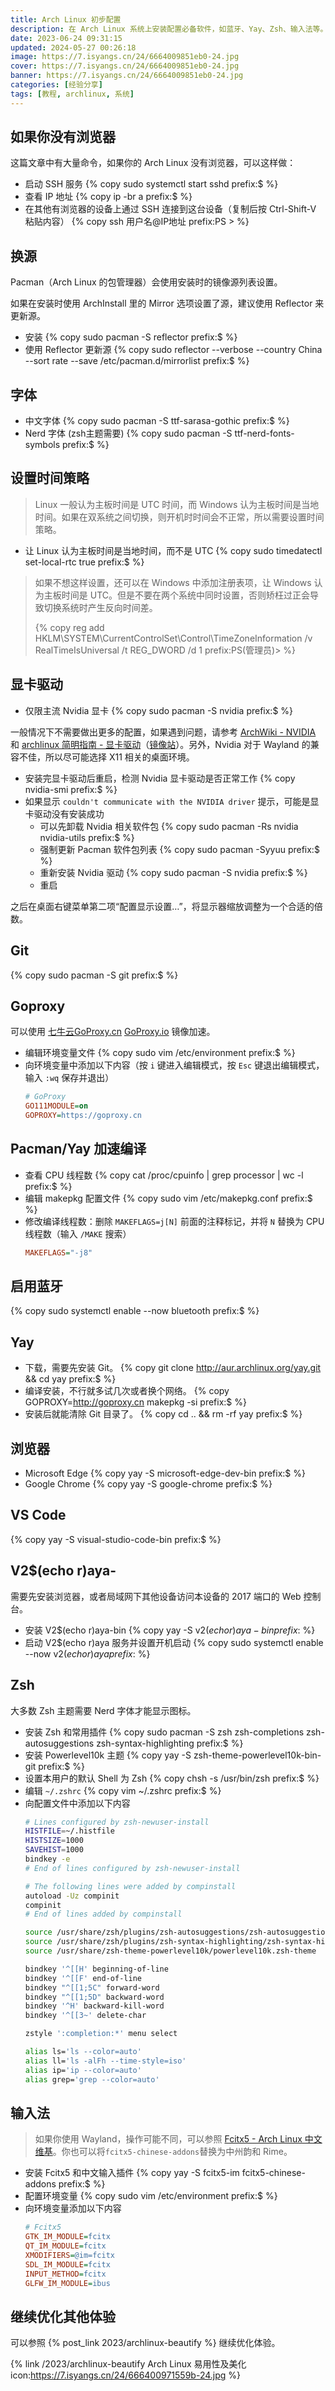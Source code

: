 ```yaml
---
title: Arch Linux 初步配置
description: 在 Arch Linux 系统上安装配置必备软件，如蓝牙、Yay、Zsh、输入法等。
date: 2023-06-24 09:31:15
updated: 2024-05-27 00:26:18
image: https://7.isyangs.cn/24/6664009851eb0-24.jpg
cover: https://7.isyangs.cn/24/6664009851eb0-24.jpg
banner: https://7.isyangs.cn/24/6664009851eb0-24.jpg
categories: [经验分享]
tags: [教程, archlinux, 系统]
---
```


## 如果你没有浏览器

这篇文章中有大量命令，如果你的 Arch Linux 没有浏览器，可以这样做：
- 启动 SSH 服务
  {% copy sudo systemctl start sshd prefix:$ %}
- 查看 IP 地址
  {% copy ip -br a prefix:$ %}
- 在其他有浏览器的设备上通过 SSH 连接到这台设备（复制后按 Ctrl-Shift-V 粘贴内容）
  {% copy ssh 用户名@IP地址 prefix:PS&nbsp;> %}

## 换源

Pacman（Arch Linux 的包管理器）会使用安装时的镜像源列表设置。

如果在安装时使用 ArchInstall 里的 Mirror 选项设置了源，建议使用 Reflector 来更新源。

- 安装
  {% copy sudo pacman -S reflector prefix:$ %}
- 使用 Reflector 更新源
  {% copy sudo reflector --verbose --country China --sort rate --save /etc/pacman.d/mirrorlist prefix:$ %}

## 字体

- 中文字体
  {% copy sudo pacman -S ttf-sarasa-gothic prefix:$ %}
- Nerd 字体 (zsh主题需要)
  {% copy sudo pacman -S ttf-nerd-fonts-symbols prefix:$ %}

## 设置时间策略

> Linux 一般认为主板时间是 UTC 时间，而 Windows 认为主板时间是当地时间。如果在双系统之间切换，则开机时时间会不正常，所以需要设置时间策略。

- 让 Linux 认为主板时间是当地时间，而不是 UTC
  {% copy sudo timedatectl set-local-rtc true prefix:$ %}

> 如果不想这样设置，还可以在 Windows 中添加注册表项，让 Windows 认为主板时间是 UTC。但是不要在两个系统中同时设置，否则矫枉过正会导致切换系统时产生反向时间差。
>
> {% copy reg add HKLM\SYSTEM\CurrentControlSet\Control\TimeZoneInformation /v RealTimeIsUniversal /t REG_DWORD /d 1 prefix:PS(管理员)> %}

## 显卡驱动

- 仅限主流 Nvidia 显卡
  {% copy sudo pacman -S nvidia prefix:$ %}

一般情况下不需要做出更多的配置，如果遇到问题，请参考 [ArchWiki - NVIDIA](https://wiki.archlinuxcn.org/wiki/NVIDIA) 和 [archlinux 简明指南 - 显卡驱动](https://arch.icekylin.online/guide/rookie/graphic-driver)（[镜像站](https://arch.cooo.site/guide/rookie/graphic-driver)）。另外，Nvidia 对于 Wayland 的兼容不佳，所以尽可能选择 X11 相关的桌面环境。

- 安装完显卡驱动后重启，检测 Nvidia 显卡驱动是否正常工作
  {% copy nvidia-smi prefix:$ %}
- 如果显示 `couldn't communicate with the NVIDIA driver` 提示，可能是显卡驱动没有安装成功
  - 可以先卸载 Nvidia 相关软件包
    {% copy sudo pacman -Rs nvidia nvidia-utils prefix:$ %}
  - 强制更新 Pacman 软件包列表
    {% copy sudo pacman -Syyuu prefix:$ %}
  - 重新安装 Nvidia 驱动
    {% copy sudo pacman -S nvidia prefix:$ %}
  - 重启

之后在桌面右键菜单第二项“配置显示设置…”，将显示器缩放调整为一个合适的倍数。

## Git

{% copy sudo pacman -S git prefix:$ %}

## Goproxy

可以使用 [七牛云GoProxy.cn](https://goproxy.cn/) [GoProxy.io](https://goproxy.io/zh/) 镜像加速。

- 编辑环境变量文件
  {% copy sudo vim /etc/environment prefix:$ %}
- 向环境变量中添加以下内容（按 `i` 键进入编辑模式，按 `Esc` 键退出编辑模式，输入 `:wq` 保存并退出）
  ```ini /etc/environment
  # GoProxy
  GO111MODULE=on
  GOPROXY=https://goproxy.cn
  ```

## Pacman/Yay 加速编译

- 查看 CPU 线程数
  {% copy cat /proc/cpuinfo | grep processor | wc -l prefix:$ %}
- 编辑 makepkg 配置文件
  {% copy sudo vim /etc/makepkg.conf prefix:$ %}
- 修改编译线程数：删除 `MAKEFLAGS=j[N]` 前面的注释标记，并将 `N` 替换为 CPU 线程数（输入 `/MAKE` 搜索）
  ```ini /etc/makepkg.conf
  MAKEFLAGS="-j8"
  ```

## 启用蓝牙

{% copy sudo systemctl enable --now bluetooth prefix:$ %}

## Yay

- 下载，需要先安装 Git。
  {% copy git clone http://aur.archlinux.org/yay.git && cd yay prefix:$ %}
- 编译安装，不行就多试几次或者换个网络。
  {% copy GOPROXY=http://goproxy.cn makepkg -si prefix:$ %}
- 安装后就能清除 Git 目录了。
  {% copy cd .. && rm -rf yay prefix:$ %}

## 浏览器

- Microsoft Edge
  {% copy yay -S microsoft-edge-dev-bin prefix:$ %}
- Google Chrome
  {% copy yay -S google-chrome prefix:$ %}

## VS Code

{% copy yay -S visual-studio-code-bin prefix:$ %}

## V2$(echo r)aya-

需要先安装浏览器，或者局域网下其他设备访问本设备的 2017 端口的 Web 控制台。

- 安装 V2$(echo r)aya-bin
  {% copy yay -S v2$(echo r)aya-bin prefix:$ %}
- 启动 V2$(echo r)aya 服务并设置开机启动
  {% copy sudo systemctl enable --now v2$(echo r)aya prefix:$ %}

## Zsh

大多数 Zsh 主题需要 Nerd 字体才能显示图标。

- 安装 Zsh 和常用插件
  {% copy sudo pacman -S zsh zsh-completions zsh-autosuggestions zsh-syntax-highlighting prefix:$ %}
- 安装 Powerlevel10k 主题 
  {% copy yay -S zsh-theme-powerlevel10k-bin-git prefix:$ %}
- 设置本用户的默认 Shell 为 Zsh
  {% copy chsh -s /usr/bin/zsh prefix:$ %}
- 编辑 `~/.zshrc`
  {% copy vim ~/.zshrc prefix:$ %}
- 向配置文件中添加以下内容
  ```sh ~/.zshrc
  # Lines configured by zsh-newuser-install
  HISTFILE=~/.histfile
  HISTSIZE=1000
  SAVEHIST=1000
  bindkey -e
  # End of lines configured by zsh-newuser-install

  # The following lines were added by compinstall
  autoload -Uz compinit
  compinit
  # End of lines added by compinstall

  source /usr/share/zsh/plugins/zsh-autosuggestions/zsh-autosuggestions.zsh
  source /usr/share/zsh/plugins/zsh-syntax-highlighting/zsh-syntax-highlighting.zsh
  source /usr/share/zsh-theme-powerlevel10k/powerlevel10k.zsh-theme

  bindkey '^[[H' beginning-of-line
  bindkey '^[[F' end-of-line
  bindkey "^[[1;5C" forward-word
  bindkey "^[[1;5D" backward-word
  bindkey '^H' backward-kill-word
  bindkey '^[[3~' delete-char

  zstyle ':completion:*' menu select

  alias ls='ls --color=auto'
  alias ll='ls -alFh --time-style=iso'
  alias ip='ip --color=auto'
  alias grep='grep --color=auto'
  ```

## 输入法

> 如果你使用 Wayland，操作可能不同，可以参照 [Fcitx5 - Arch Linux 中文维基](https://wiki.archlinuxcn.org/wiki/Fcitx5)。你也可以将`fcitx5-chinese-addons`替换为中州韵和 Rime。

- 安装 Fcitx5 和中文输入插件
  {% copy yay -S fcitx5-im fcitx5-chinese-addons prefix:$ %}
- 配置环境变量
  {% copy sudo vim /etc/environment prefix:$ %}
- 向环境变量添加以下内容
  ```ini /etc/environment
  # Fcitx5
  GTK_IM_MODULE=fcitx
  QT_IM_MODULE=fcitx
  XMODIFIERS=@im=fcitx
  SDL_IM_MODULE=fcitx
  INPUT_METHOD=fcitx
  GLFW_IM_MODULE=ibus
  ```

## 继续优化其他体验

可以参照 {% post_link 2023/archlinux-beautify %} 继续优化体验。

{% link /2023/archlinux-beautify Arch Linux 易用性及美化 icon:https://7.isyangs.cn/24/666400971559b-24.jpg %}